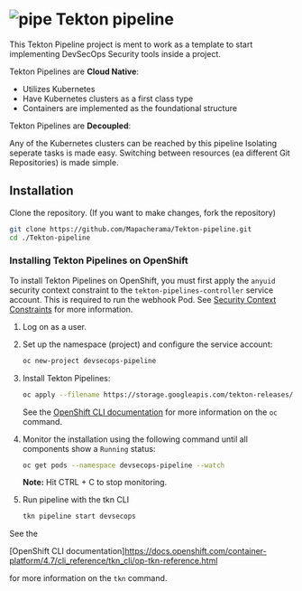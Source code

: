 # ![pipe](https://cdn.iconscout.com/icon/premium/png-256-thumb/pipeline-inspection-2532122-2118736.png) Tekton pipeline

This Tekton Pipeline project is ment to work as a template to start implementing DevSecOps Security tools inside a project.

Tekton Pipelines are **Cloud Native**:

- Utilizes Kubernetes
- Have Kubernetes clusters as a first class type
- Containers are implemented as the foundational structure

Tekton Pipelines are **Decoupled**:

Any of the Kubernetes clusters can be reached by this pipeline
Isolating seperate tasks is made easy.
Switching between resources (ea different Git Repositories) is made simple.

## Installation

Clone the repository. (If you want to make changes, fork the repository)

   ```bash
   git clone https://github.com/Mapacherama/Tekton-pipeline.git
   cd ./Tekton-pipeline
   ```
### Installing Tekton Pipelines on OpenShift

To install Tekton Pipelines on OpenShift, you must first apply the `anyuid` security
context constraint to the `tekton-pipelines-controller` service account. This is required to run the webhook Pod.
See
[Security Context Constraints](https://docs.openshift.com/container-platform/4.3/authentication/managing-security-context-constraints.html)
for more information.

1. Log on as a user.

1. Set up the namespace (project) and configure the service account:

   ```bash
   oc new-project devsecops-pipeline
   ```
2. Install Tekton Pipelines:

   ```bash
   oc apply --filename https://storage.googleapis.com/tekton-releases/pipeline/latest/release.notags.yaml
   ```
   See the
   [OpenShift CLI documentation](https://docs.openshift.com/container-platform/4.3/cli_reference/openshift_cli/getting-started-cli.html)
   for more information on the `oc` command.

3. Monitor the installation using the following command until all components show a `Running` status:

   ```bash
   oc get pods --namespace devsecops-pipeline --watch
   ```

   **Note:** Hit CTRL + C to stop monitoring.
   
4. Run pipeline with the tkn CLI 

   ```bash
   tkn pipeline start devsecops
   ```

See the 

[OpenShift CLI documentation]https://docs.openshift.com/container-platform/4.7/cli_reference/tkn_cli/op-tkn-reference.html

for more information on the `tkn` command.





